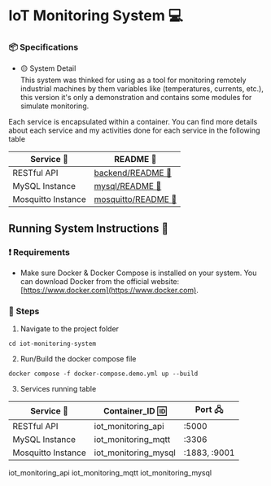 # IoT Monitoring System :computer:

### :package: Specifications
- :yellow_circle: System Detail <br/> 
This system was thinked for using as a tool for monitoring remotely industrial machines by them variables like (temperatures, currents, etc.), this version it's only a demonstration and contains some modules for simulate monitoring. 

Each service is encapsulated within a container. You can find more details about each service and my activities done for each service in the following table

| Service 🧊  | README 🔗  |
| --- | --- |
| RESTful API  | [backend/README 📄](backend/README.md)|
| MySQL Instance  | [mysql/README 📄](mysql/README.md)|
| Mosquitto Instance  | [mosquitto/README 📄](mosquitto/README.md)|

## Running System Instructions :rocket:

### :exclamation: Requirements
- Make sure Docker & Docker Compose is installed on your system. You can download Docker from the official website: [https://www.docker.com](https://www.docker.com).

### :notebook_with_decorative_cover: Steps

1. Navigate to the project folder
```
cd iot-monitoring-system
```

2. Run/Build the docker compose file
```
docker compose -f docker-compose.demo.yml up --build
```

3. Services running table

| Service :ice_cube: | Container_ID :id: | Port 🖧 |
| --- | --- | --- |
| RESTful API  | iot_monitoring_api | :5000
| MySQL Instance  | iot_monitoring_mqtt  | :3306
| Mosquitto Instance  | iot_monitoring_mysql | :1883, :9001

iot_monitoring_api
iot_monitoring_mqtt
iot_monitoring_mysql